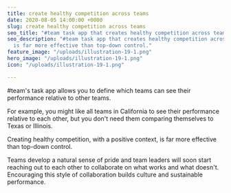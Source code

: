 ```yaml
---
title: create healthy competition across teams
date: 2020-08-05 14:00:00 +0000
slug: create healthy competition across teams
seo_title: "#team task app that creates healthy competition across teams"
seo_description: "#team task app that creates healthy competition across teams. This
  is far more effective than top-down control."
feature_image: "/uploads/illustration-19-1.png"
hero_image: "/uploads/illustration-19-1.png"
icon: "/uploads/illustration-19-1.png"

---
```

\#team's task app allows you to define which teams can see their performance relative to other teams.

For example, you might like all teams in California to see their performance relative to each other, but you don't need them comparing themselves to Texas or Illinois.

Creating healthy competition, with a positive context, is far more effective than top-down control. 

Teams develop a natural sense of pride and team leaders will soon start reaching out to each other to collaborate on what works and what doesn't.  Encouraging this style of collaboration builds culture and sustainable performance.